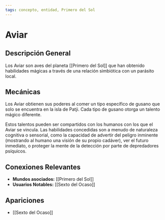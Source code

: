 ```yaml
---
tags: concepto, entidad, Primero del Sol
---
```


# Aviar

## Descripción General
Los Aviar son aves del planeta [[Primero del Sol]] que han obtenido habilidades mágicas a través de una relación simbiótica con un parásito local.

## Mecánicas
Los Aviar obtienen sus poderes al comer un tipo específico de gusano que solo se encuentra en la isla de Patji. Cada tipo de gusano otorga un talento mágico diferente.

Estos talentos pueden ser compartidos con los humanos con los que el Aviar se vincula. Las habilidades concedidas son a menudo de naturaleza cognitiva o sensorial, como la capacidad de advertir del peligro inminente (mostrando al humano una visión de su propio cadáver), ver el futuro inmediato, o proteger la mente de la detección por parte de depredadores psíquicos.

## Conexiones Relevantes
* **Mundos asociados:** [[Primero del Sol]]
* **Usuarios Notables:** [[Sexto del Ocaso]]

## Apariciones
* [[Sexto del Ocaso]]
